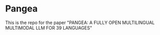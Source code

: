 # Pangea
This is the repo for the paper "PANGEA: A FULLY OPEN MULTILINGUAL MULTIMODAL LLM FOR 39 LANGUAGES"
